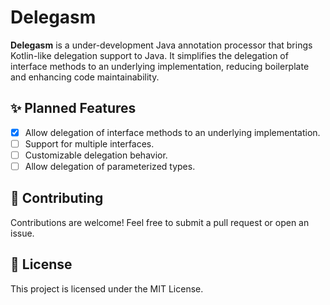 # Delegasm

**Delegasm** is a under-development Java annotation processor that brings Kotlin-like delegation support to Java. It simplifies the delegation of interface methods to an underlying implementation, reducing boilerplate and enhancing code maintainability.

## ✨ Planned Features
- [x] Allow delegation of interface methods to an underlying implementation.
- [ ] Support for multiple interfaces.
- [ ] Customizable delegation behavior.
- [ ] Allow delegation of parameterized types.

## 🤝 Contributing
Contributions are welcome! Feel free to submit a pull request or open an issue.

## 📄 License

This project is licensed under the MIT License.
